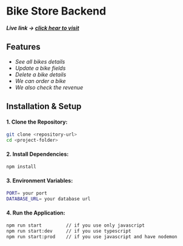 # Bike Store Backend

**_Live link -> [click hear to visit](https://katherineoelsner.com/)_**

## Features

- _See all bikes details_
- _Update a bike fields_
- _Delete a bike details_
- _We can order a bike_
- _We also check the revenue_

## Installation & Setup

#### 1. Clone the Repository:

```bash
git clone <repository-url>
cd <project-folder>
```

#### 2. Install Dependencies:

```bash
npm install
```

#### 3. Environment Variables:

```bash
PORT= your port
DATABASE_URL= your database url
```

#### 4. Run the Application:

```bash
npm run start         // if you use only javascript
npm run start:dev     // if you use typescript
npm run start:prod    // if you use javascript and have nodemon
```
